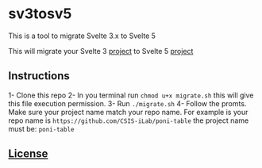 # sv3tosv5
This is a tool to migrate Svelte 3.x to Svelte 5

This will migrate your Svelte 3 [project](https://github.com/CSIS-iLab/poni-table/tree/0bae129a72c63309d3be115b4daf48197c957553) to Svelte 5 [project](https://github.com/CSIS-iLab/poni-table)


## Instructions
1- Clone this repo
2- In you terminal run `chmod u+x migrate.sh` this will give this file execution permission.
3- Run `./migrate.sh`
4- Follow the promts. Make sure your project name match your repo name. For example is your repo name is `https://github.com/CSIS-iLab/poni-table` the project name must be: `poni-table`


## [License](LICENSE)
